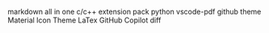 markdown all in one
c/c++ extension pack
python
vscode-pdf
github theme
Material Icon Theme
LaTex
GitHub Copilot
diff

